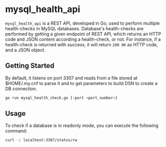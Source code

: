 # mysql_health_api

`mysql_health_api` is a REST API, developed in Go, used to perform multiple health-checks in MySQL databases. Database's health-checks are performed by getting a given endpoint of REST API, which returns an HTTP code and JSON content according a health-check, or not. For instance, if a health-check is returned with success, it will return `200 OK` as HTTP code, and a JSON object.

## Getting Started

By default, it listens on port 3307 and reads from a file stored at $HOME/.my.cnf to parse it and to get parameters to build DSN to create a DB connection.

```sh
go run mysql_health_check.go [-port <port_number>]
```

## Usage

To check if a database is in readonly mode, you can execute the following command:

```sh
curl -i localhost:3307/status/rw
```
